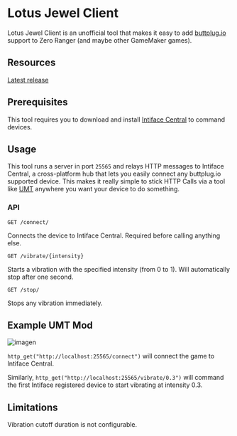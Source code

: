 # Lotus Jewel Client
Lotus Jewel Client is an unofficial tool that makes it easy to add [buttplug.io](https://buttplug.io/) support to Zero Ranger (and maybe other GameMaker games).

## Resources
[Latest release](https://github.com/Ripazhakgggdkp/lotus-jewel-client/releases)

## Prerequisites
This tool requires you to download and install [Intiface Central](https://intiface.com/central/) to command devices.

## Usage
This tool runs a server in port `25565` and relays HTTP messages to Intiface Central, a cross-platform hub that lets you easily connect any buttplug.io supported device. This makes it really simple to stick HTTP Calls via a tool like [UMT](https://github.com/krzys-h/UndertaleModTool) anywhere you want your device to do something. 

### API
`GET /connect/`

Connects the device to Intiface Central. Required before calling anything else.

`GET /vibrate/{intensity}`

Starts a vibration with the specified intensity (from 0 to 1). Will automatically stop after one second.

`GET /stop/`

Stops any vibration immediately. 

## Example UMT Mod
 
![imagen](https://user-images.githubusercontent.com/3671809/209412034-3187694d-a180-4f78-89b4-07c3ae8373b1.png)
 
`http_get("http://localhost:25565/connect")` will connect the game to Intiface Central.

Similarly, `http_get("http://localhost:25565/vibrate/0.3")` will command the first Intiface registered device to start vibrating at intensity 0.3.

## Limitations
Vibration cutoff duration is not configurable.

